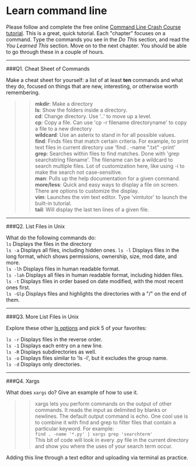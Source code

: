 # Learn command line

Please follow and complete the free online [Command Line Crash Course
tutorial](http://cli.learncodethehardway.org/book/). This is a great,
quick tutorial. Each "chapter" focuses on a command. Type the commands
you see in the _Do This_ section, and read the _You Learned This_
section. Move on to the next chapter. You should be able to go through
these in a couple of hours.

---

###Q1.  Cheat Sheet of Commands  

Make a cheat sheet for yourself: a list of at least **ten** commands and what they do, focused on things that are new, interesting, or otherwise worth remembering.

> > **mkdir**: Make a directory  
> > **ls**: Show the folders inside a directory.  
> > **cd**: Change directory. Use '..' to move up a level.  
> > **cp**: Copy a file. Can use 'cp -r filename directoryname' to copy a file to a new directory  
> > **wildcard**: Use an asterix to stand in for all possible values.  
> > **find**: Finds files that match certain criteria. For example, to print text files in current directory use 'find . -name ".txt" -print'  
> > **grep**: Searches within files to find matches. Done with 'grep searchstring filename'. The filename can be a wildcard to search multiple files. Lot of customization here, like using -i to make the search not case-sensitive.  
> > **man**: Pulls up the help documentation for a given command.  
> > **more/less**: Quick and easy ways to display a file on screen. There are options to customize the display.  
> > **vim**: Launches the vim text editor. Type 'vimtutor' to launch the built-in tutorial.  
> > **tail**: Will display the last ten lines of a given file.

---

###Q2.  List Files in Unix   

What do the following commands do:  
`ls` Displays the files in the directory    
`ls -a` Displays all files, including hidden ones.
`ls -l`  Displays files in the long format, which shows permissions, ownership, size, mod date, and more.  
`ls -lh`  Displays files in human readable format.  
`ls -lah`  Displays all files in human readable format, including hidden files.  
`ls -t`  Displays files in order based on date modified, with the most recent ones first.  
`ls -Glp`  Displays files and highlights the directories with a "/" on the end of them.  

---

###Q3.  More List Files in Unix  

Explore these other [ls options](http://www.techonthenet.com/unix/basic/ls.php) and pick 5 of your favorites:

`ls -r`  Displays files in the reverse order.  
`ls -1`  Displays each entry on a new line.  
`ls -R`  Displays subdirectories as well.  
`ls -o`  Displays files similar to 'ls -l', but it excludes the group name.  
`ls -d`  Displays only directories.  

---

###Q4.  Xargs   

What does `xargs` do? Give an example of how to use it.

> > xargs lets you perform commands on the output of other commands. It reads the input as delimited by blanks or newlines. The default output command is echo. One cool use is to combine it with find and grep to filter files that contain a particular keyword. For example:  
> > `find . -name '*.py' | xargs grep 'searchterm'`  
> > This bit of code will look in every .py file in the current directory and show you where the uses of your search term occur.  


Adding this line through a text editor and uploading via terminal as practice.

